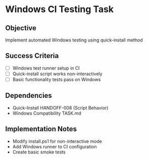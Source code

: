 # Windows CI Testing Task

## Objective

Implement automated Windows testing using quick-install method

## Success Criteria

- [ ] Windows test runner setup in CI
- [ ] Quick-install script works non-interactively
- [ ] Basic functionality tests pass on Windows

## Dependencies

- Quick-Install HANDOFF-008 (Script Behavior)
- Windows Compatibility TASK.md

## Implementation Notes

- Modify install.ps1 for non-interactive mode
- Add Windows runner to CI configuration
- Create basic smoke tests
